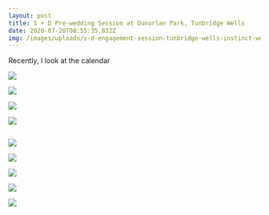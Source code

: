 ```yaml
---
layout: post
title: S + D Pre-wedding Session at Dunorlan Park, Tunbridge Wells
date: 2020-07-20T08:55:35.832Z
img: /images/uploads/s-d-engagement-session-tunbridge-wells-instinct-wedding-998_websize.jpg
---
```

Recently, I look at the calendar 

![](/images/uploads/s-d-engagement-session-tunbridge-wells-instinct-wedding-1046_websize.jpg)

![](/images/uploads/s-d-engagement-session-tunbridge-wells-instinct-wedding-1027_websize.jpg)

![](/images/uploads/s-d-engagement-session-tunbridge-wells-instinct-wedding-1035_websize.jpg)

![](/images/uploads/s-d-engagement-session-tunbridge-wells-instinct-wedding-1033_websize.jpg)

![]()

![](/images/uploads/s-d-engagement-session-tunbridge-wells-instinct-wedding-1015_websize.jpg)

![](/images/uploads/s-d-engagement-session-tunbridge-wells-instinct-wedding-1012_websize.jpg)

![](/images/uploads/s-d-engagement-session-tunbridge-wells-instinct-wedding-1009_websize.jpg)

![](/images/uploads/s-d-engagement-session-tunbridge-wells-instinct-wedding-1007_websize.jpg)

![](/images/uploads/s-d-engagement-session-tunbridge-wells-instinct-wedding-998_websize.jpg)